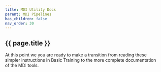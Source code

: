 ```yaml
---
title: MDI Utility Docs
parent: MDI Pipelines
has_children: false
nav_order: 30
---
```


## {{ page.title }}

At this point we you are ready to make a transition from
reading these simpler instructions in Basic Training to
the more complete documentation of the MDI tools.

